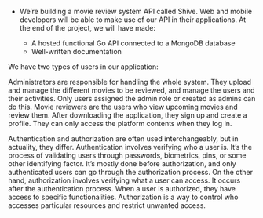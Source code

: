* We’re building a movie review system API called Shive. Web and mobile developers will be able to make use of our API in their applications. At the end of the project, we will have made:

    * A hosted functional Go API connected to a MongoDB database
    * Well-written documentation

We have two types of users in our application:

Administrators are responsible for handling the whole system. They upload and manage the different movies to be reviewed, and manage the users and their activities. Only users assigned the admin role or created as admins can do this.
Movie reviewers are the users who view upcoming movies and review them. After downloading the application, they sign up and create a profile. They can only access the platform contents when they log in.

Authentication and authorization are often used interchangeably, but in actuality, they differ. Authentication involves verifying who a user is. It’s the process of validating users through passwords, biometrics, pins, or some other identifying factor. It’s mostly done before authorization, and only authenticated users can go through the authorization process. On the other hand, authorization involves verifying what a user can access. It occurs after the authentication process. When a user is authorized, they have access to specific functionalities. Authorization is a way to control who accesses particular resources and restrict unwanted access.

